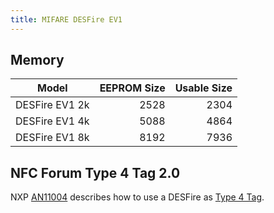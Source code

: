 ```yaml
---
title: MIFARE DESFire EV1
---
```


## Memory

Model          | EEPROM Size | Usable Size
---------------|------------:|------------:
DESFire EV1 2k |        2528 |        2304
DESFire EV1 4k |        5088 |        4864
DESFire EV1 8k |        8192 |        7936

## NFC Forum Type 4 Tag 2.0

NXP [AN11004](http://www.nxp.com/documents/application_note/AN11004.pdf) describes how to use a DESFire as [Type 4 Tag](/resources/nfc-tags/type-4/). 
